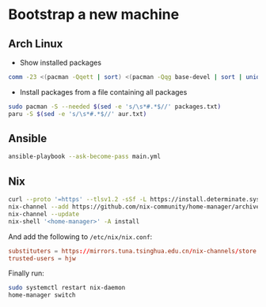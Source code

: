 # Bootstrap a new machine

## Arch Linux

- Show installed packages

~~~ sh 
comm -23 <(pacman -Qqett | sort) <(pacman -Qqg base-devel | sort | uniq)
~~~ 

- Install packages from a file containing all packages

~~~ sh
sudo pacman -S --needed $(sed -e 's/\s*#.*$//' packages.txt)
paru -S $(sed -e 's/\s*#.*$//' aur.txt)
~~~

## Ansible

~~~ sh
ansible-playbook --ask-become-pass main.yml
~~~

## Nix

~~~ sh
curl --proto '=https' --tlsv1.2 -sSf -L https://install.determinate.systems/nix | sh -s -- install
nix-channel --add https://github.com/nix-community/home-manager/archive/master.tar.gz home-manager
nix-channel --update
nix-shell '<home-manager>' -A install
~~~

And add the following to `/etc/nix/nix.conf`:

~~~ conf
substituters = https://mirrors.tuna.tsinghua.edu.cn/nix-channels/store https://cache.nixos.org/
trusted-users = hjw
~~~

Finally run:

~~~ sh
sudo systemctl restart nix-daemon
home-manager switch
~~~ 
